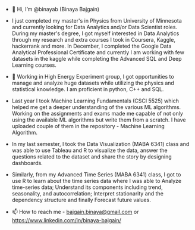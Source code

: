 - 👋 Hi, I’m @binayab (Binaya Bajgain)

- I just completed my master's in Physics from University of Minnesota and currently looking for Data Analytics and/or Data Scientist roles. During my master's degree, I got myself interested in Data Analytics through my research and extra courses I took in Coursera, Kaggle, hackerrank and more. In December, I completed the Google Data Analytical Professional Certificate and currently I am working with few datasets in the kaggle while completing the Advanced SQL and Deep Learning courses. 

- 👀 Working in High Energy Experiment group, I got opportunities to manage and analyze huge datasets while utilizing the physics and statistical knowledge. I am proficient in python, C++ and SQL. 
- Last year I took Machine Learning Fundamentals (CSCI 5525) which helped me get a deeper understanding of the various ML algorithms. Working on the assignments and exams made me capable of not only using the available ML algorithms but write them from a scratch. I have uploaded couple of them in the repository - Machine Learning Algorithm. 
- In my last semester, I took the Data Visualization (MABA 6341) class and was able to use Tableau and R to visualize the data, answer the questions related to the dataset and share the story by designing dashboards. 
- Similarly, from my Advanced Time Series (MABA 6341) class, I got to use R to learn about the time series data where I was able to Analyze time-series data; Understand its components including trend, seasonality, and autocorrelation; Interpret stationarity and the dependency structure and finally Forecast future values.



- 📫 How to reach me - bajgain.binaya@gmail.com or https://www.linkedin.com/in/binaya-bajgain/
 
 
<!---
binayab/binayab is a ✨ special ✨ repository because its `README.md` (this file) appears on your GitHub profile.
You can click the Preview link to take a look at your changes.
--->

